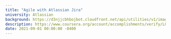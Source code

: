 ```yaml
---
title: "Agile with Atlassian Jira"
university: Atlassian
background: https://d3njjcbhbojbot.cloudfront.net/api/utilities/v1/imageproxy/http://coursera-university-assets.s3.amazonaws.com/11/e5a0023d7242b48cb761d67508c038/atlassian-logo-gradient-vertical-blue-2x.png?auto=format%2Ccompress&dpr=1&w=80&h=80
description: https://www.coursera.org/account/accomplishments/verify/LCPVGQSLZTQK
date: 2021-09-01 00:00:00 -0400
---
```

